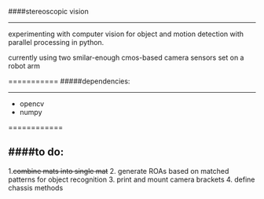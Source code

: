####stereoscopic vision
_____



experimenting with computer vision for object and motion detection with parallel processing in python.

currently using two smilar-enough cmos-based camera sensors set on a robot arm


===========
#####dependencies:
____
  - opencv
  - numpy

============

####to do:
----
  1.~~combine mats into single mat~~
  2. generate ROAs based on matched patterns for object recognition
  3. print and mount camera brackets
  4. define chassis methods
